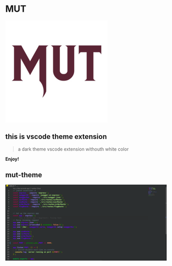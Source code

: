 # MUT 
![Preview](https://raw.githubusercontent.com/GradiMut/mut-theme/master/images/gradia.png)

## this is vscode theme extension

> a dark theme vscode extension withouth white color

**Enjoy!**

## mut-theme

![Preview](https://raw.githubusercontent.com/GradiMut/mut-theme/master/images/theme.png)
